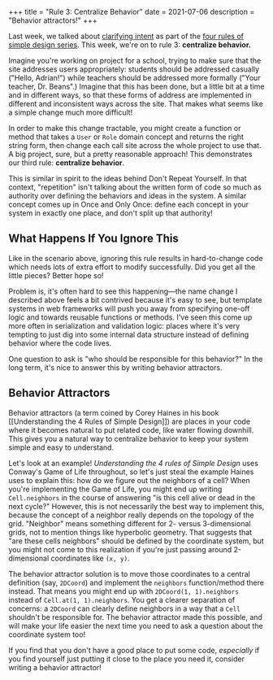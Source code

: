 +++
title = "Rule 3: Centralize Behavior"
date = 2021-07-06
description = "Behavior attractors!"
+++

Last week, we talked about [clarifying intent](@/posts/rule-2-clarify-your-intent.md) as part of the [four rules of simple design series](@/posts/my-take-on-the-four-rules-of-simple-design.md).
This week, we're on to rule 3: **centralize behavior.**

Imagine you're working on project for a school, trying to make sure that the site addresses users appropriately: students should be addressed casually ("Hello, Adrian!") while teachers should be addressed more formally ("Your teacher, Dr. Beans".) Imagine that this has been done, but a little bit at a time and in different ways, so that these forms of address are implemented in different and inconsistent ways across the site. That makes what seems like a simple change much more difficult!

In order to make this change tractable, you might create a function or method that takes a `User` or `Role` domain concept and returns the right string form, then change each call site across the whole project to use that. A big project, sure, but a pretty reasonable approach! This demonstrates our third rule: **centralize behavior**.

This is similar in spirit to the ideas behind Don't Repeat Yourself. In that context, "repetition" isn't talking about the written form of code so much as authority over defining the behaviors and ideas in the system. A similar concept comes up in Once and Only Once: define each concept in your system in exactly one place, and don't split up that authority!

## What Happens If You Ignore This
Like in the scenario above, ignoring this rule results in hard-to-change code which needs lots of extra effort to modify successfully. Did you get all the little pieces? Better hope so!

Problem is, it's often hard to see this happening—the name change I described above feels a bit contrived because it's easy to see, but template systems in web frameworks will push you away from specifying one-off logic and towards reusable functions or methods. I've seen this come up more often in serialization and validation logic: places where it's very tempting to just dig into some internal data structure instead of defining behavior where the code lives.

One question to ask is "who should be responsible for this behavior?" In the long term, it's nice to answer this by writing behavior attractors.

## Behavior Attractors
Behavior attractors (a term coined by Corey Haines in his book [[Understanding the 4 Rules of Simple Design]]) are places in your code where it becomes natural to put related code, like water flowing downhill. This gives you a natural way to centralize behavior to keep your system simple and easy to understand.

Let's look at an example! *Understanding the 4 rules of Simple Design* uses Conway's Game of Life throughout, so let's just steal the example Haines uses to explain this: how do we figure out the neighbors of a cell? When you're implementing the Game of Life, you might end up writing `Cell.neighbors` in the course of answering "is this cell alive or dead in the next cycle?" However, this is not necessarily the best way to implement this, because the concept of a neighbor really depends on the topology of the grid. "Neighbor" means something different for 2- versus 3-dimensional grids, not to mention things like hyperbolic geometry. That suggests that "are these cells neighbors" should be defined by the coordinate system, but you might not come to this realization if you're just passing around 2-dimensional coordinates like `(x, y)`.

The behavior attractor solution is to move those coordinates to a central definition (say, `2DCoord`) and implement the `neighbors` function/method there instead. That means you might end up with `2DCoord(1, 1).neighbors` instead of `Cell.at(1, 1).neighbors`. You get a clearer separation of concerns: a `2DCoord` can clearly define neighbors in a way that a `Cell` shouldn't be responsible for. The behavior attractor made this possible, and will make your life easier the next time you need to ask a question about the coordinate system too!

If you find that you don't have a good place to put some code, *especially* if you find yourself just putting it close to the place you need it, consider writing a behavior attractor!

